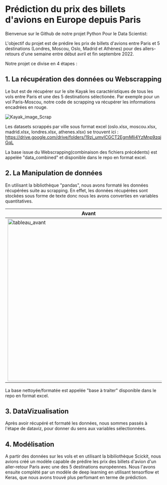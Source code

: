 # Prédiction du prix des billets d'avions en Europe depuis Paris

Bienvenue sur le Github de notre projet Python Pour le Data Scientist:

L'objectif du projet est de prédire les prix de billets d'avions entre Paris et 5 destinations (Londres, Moscou, Oslo, Madrid et Athènes) pour des allers-retours d'une semaine entre début avril et fin septembre 2022. 

Notre projet ce divise en 4 étapes :

## 1. La récupération des données ou Webscrapping

Le but est de récupérer sur le site Kayak les caractéristiques de tous les vols entre Paris et une des 5 destinations sélectionée. 
Par exemple pour un vol Paris-Moscou, notre code de scrapping va récupérer les informations encadrées en rouge.

![Kayak_image_Scrap](https://user-images.githubusercontent.com/84531691/147736791-ef41ba06-b442-48b0-b5dc-88ef68dd8906.png)

Les datasets scrappés par ville sous format excel (oslo.xlsx, moscou.xlsx, madrid.xlsx, londres.xlsx, athenes.xlsx) se trouvent ici : https://drive.google.com/drive/folders/19zj_umvlCGCT2EgmMIi4YzMnp9zqjGqL

La base issue du Webscrapping(combinaison des fichiers précédents) est appelée "data_combined" et disponible dans le repo en format excel.



## 2. La Manipulation de données

En utilisant la bibliothèque "pandas", nous avons formaté les données récupérées suite au scrapping.
En effet, les données récupérées sont stockées sous forme de texte donc nous les avons converties en variables quantitatives.

Avant             |  Après
-------------------------|-------------------------
<img width="521" alt="tableau_avant" src="https://user-images.githubusercontent.com/84531691/147737482-bd5692be-04cf-4cd7-aedc-651df79e16e4.PNG">|<img width="456" alt="tableau_apres" src="https://user-images.githubusercontent.com/84531691/147737518-e66277b1-6a9a-44e3-8e7e-1453dd6a1608.PNG">

La base nettoyée/formatée est appelée "base à traiter" disponible dans le repo en format excel.

## 3. DataVizualisation

Après avoir récupéré et formaté les données, nous sommes passés à l'étape de dataviz, pour donner du sens aux variables sélectionnées.

## 4. Modélisation

A partir des données sur les vols et en utilisant la bibiliothèque Scickit, nous avions créé un modèle capable de prédire les prix des billets d'avion d'un aller-retour Paris avec une des 5 destinations européennes. Nous l'avons ensuite complété par un modèle de deep learning en utilisant tensorflow et Keras, que nous avons trouvé plus perfomant en terme de prédiction.
